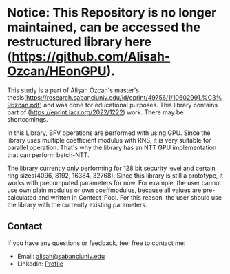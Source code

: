 # Notice: This Repository is no longer maintained, can be accessed the restructured library here (https://github.com/Alisah-Ozcan/HEonGPU).


This study is a part of Alişah Özcan's master's thesis(https://research.sabanciuniv.edu/id/eprint/49756/1/10602991.%C3%96zcan.pdf) and was done for educational purposes.
This library contains part of (https://eprint.iacr.org/2022/1222) work.
There may be shortcomings.

In this Library, BFV operations are performed with using GPU. Since the library uses multiple coefficient modulus with RNS,
it is very suitable for parallel operation. That's why the library has an NTT GPU implementation that can perform batch-NTT.

The library currently only performing for 128 bit security level and certain ring sizes(4096, 8192, 16384, 32768).
Since this library is still a prototype, it works with precomputed parameters for now. For example,
the user cannot use own plain modulus or own coeffmodulus, because all values are pre-calculated and written in Contect_Pool.
For this reason, the user should use the library with the currently existing parameters.

## Contact
If you have any questions or feedback, feel free to contact me: 
- Email: alisah@sabanciuniv.edu
- LinkedIn: [Profile](https://www.linkedin.com/in/ali%C5%9Fah-%C3%B6zcan-472382305/)